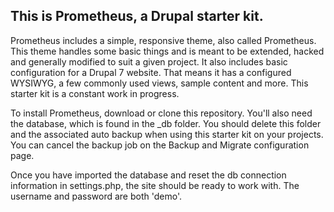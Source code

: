 ## This is Prometheus, a Drupal starter kit.
Prometheus includes a simple, responsive theme, also called Prometheus. This theme handles some basic things and is meant to be extended, hacked and generally modified to suit a given project. It also includes basic configuration for a Drupal 7 website. That means it has a configured WYSIWYG, a few commonly used views, sample content and more. This starter kit is a constant work in progress.

To install Prometheus, download or clone this repository. You'll also need the database, which is found in the _db folder. You should delete this folder and the associated auto backup when using this starter kit on your projects. You can cancel the backup job on the Backup and Migrate configuration page.

Once you have imported the database and reset the db connection information in settings.php, the site should be ready to work with. The username and password are both 'demo'.
